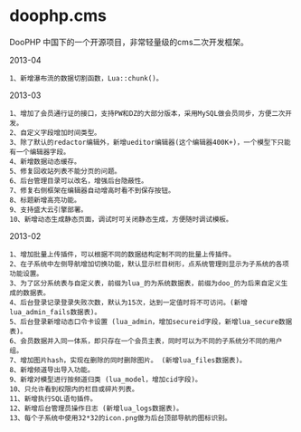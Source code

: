 doophp.cms
==========

DooPHP 中国下的一个开源项目，非常轻量级的cms二次开发框架。

2013-04

    1、新增瀑布流的数据切割函数，Lua::chunk()。

2013-03

    1、增加了会员通行证的接口，支持PW和DZ的大部分版本，采用MySQL做会员同步，方便二次开发。
    2、自定义字段增加时间类型。
    3、除了默认的redactor编辑外，新增ueditor编辑器(这个编辑器400K+)，一个模型下只能有一个编辑器字段。
    4、新增数据动态缓存。
    5、修复回收站列表不能分页的问题。
    6、后台管理目录可以改名，增强后台隐蔽性。
    7、修复右侧框架在编辑器自动增高时看不到保存按钮。
    8、标题新增高亮功能。 
    9、支持盛大云引擎部署。
    10、新增动态生成静态页面，调试时可关闭静态生成，方便随时调试模板。

2013-02

    1、增加批量上传插件，可以根据不同的数据结构定制不同的批量上传插件。
    2、在子系统中左侧导航增加切换功能，默认显示栏目树形，点系统管理则显示为子系统的各项功能设置。
    3、为了区分系统表与自定义表，前缀为lua_的为系统数据表，前缀为doo_的为后来自定义生成的数据表。
    4、后台登录记录登录失败次数，默认为15次，达到一定值时将不可访问。(新增lua_admin_fails数据表)。
    5、后台登录新增动态口令卡设置 (lua_admin，增加secureid字段，新增lua_secure数据表)。
    6、会员数据并入同一体系，即只存在一个会员主表，同时可以为不同的子系统分不同的用户组。
    7、增加图片hash，实现在删除的同时删除图片。 (新增lua_files数据表)。
    8、新增频道导出导入功能。
    9、新增对模型进行按频道归类 (lua_model，增加cid字段)。
    10、只允许看到权限内的栏目或碎片列表。
    11、新增执行SQL语句插件。
    12、新增后台管理员操作日志 (新增lua_logs数据表)。
    13、每个子系统中使用32*32的icon.png做为后台顶部导航的图标识别。
